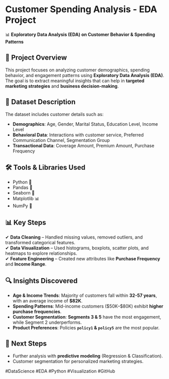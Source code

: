 # **Customer Spending Analysis - EDA Project**  

📊 **Exploratory Data Analysis (EDA) on Customer Behavior & Spending Patterns**  

## **📌 Project Overview**  
This project focuses on analyzing customer demographics, spending behavior, and engagement patterns using **Exploratory Data Analysis (EDA)**. The goal is to extract meaningful insights that can help in **targeted marketing strategies** and **business decision-making**.  

## **📂 Dataset Description**  
The dataset includes customer details such as:  
- **Demographics**: Age, Gender, Marital Status, Education Level, Income Level  
- **Behavioral Data**: Interactions with customer service, Preferred Communication Channel, Segmentation Group  
- **Transactional Data**: Coverage Amount, Premium Amount, Purchase Frequency  

## **🛠 Tools & Libraries Used**  
- Python 🐍  
- Pandas 📑  
- Seaborn 🎨  
- Matplotlib 📊  
- NumPy 🔢  

## **📊 Key Steps**  
✔ **Data Cleaning** – Handled missing values, removed outliers, and transformed categorical features.  
✔ **Data Visualization** – Used histograms, boxplots, scatter plots, and heatmaps to explore relationships.  
✔ **Feature Engineering** – Created new attributes like **Purchase Frequency** and **Income Range**.  

## **🔍 Insights Discovered**  
- **Age & Income Trends**: Majority of customers fall within **32-57 years**, with an average income of **\$82K**.  
- **Spending Patterns**: Mid-income customers (\$50K–\$80K) exhibit **higher purchase frequencies**.  
- **Customer Segmentation**: **Segments 3 & 5** have the most engagement, while Segment 2 underperforms.  
- **Product Preferences**: Policies **`policy1` & `policy5`** are the most popular.  



## **🚀 Next Steps**  
- Further analysis with **predictive modeling** (Regression & Classification).  
- Customer segmentation for personalized marketing strategies.  


#DataScience #EDA #Python #Visualization #GitHub
